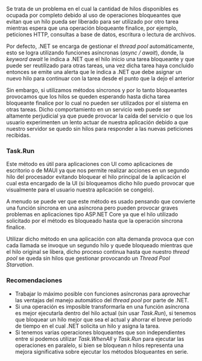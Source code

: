Se trata de un problema en el cual la cantidad de hilos disponibles es ocupada por completo debido al uso de operaciones bloqueantes que evitan que un hilo pueda ser liberado para ser utilizado por otro tarea mientras espera que una operación bloqueante finalice, por ejemplo, peticiones HTTP, consultas a base de datos, escritura o lectura de archivos.

Por defecto, .NET se encarga de gestionar el *thread pool* automáticamente, esto se logra utilizando funciones asíncronas (*async / await*), donde, la *keyword await* le indica a .NET que el hilo inicio una tarea bloqueante y que puede ser reutilizado para otras tareas, una vez dicha tarea haya concluido entonces se emite una alerta que le indica a .NET que debe asignar un nuevo hilo para continuar con la tarea desde el punto que la dejo el anterior

Sin embargo, si utilizamos métodos síncronos y por lo tanto bloqueantes provocamos que los hilos se queden esperando hasta dicha tarea bloqueante finalice por lo cual no pueden ser utilizados por el sistema en otras tareas. Dicho comportamiento en un servicio web puede ser altamente perjudicial ya que puede provocar la caída del servicio o que los usuario experimenten un lento actuar de nuestra aplicación debido a que nuestro servidor se quedo sin hilos para responder a las nuevas peticiones recibidas.
### Task.Run

Este método es útil para aplicaciones con UI como aplicaciones de escritorio o de MAUI ya que nos permite realizar acciones en un segundo hilo del procesador evitando bloquear el hilo principal de la aplicación el cual esta encargado de la UI (si bloqueamos dicho hilo puedo provocar que visualmente para el usuario nuestra aplicación se congelo).

A menudo se puede ver que este método es usado pensando que convierte una función síncrona en una asíncrona pero pueden provocar graves problemas en aplicaciones tipo ASP.NET Core ya que el hilo utilizado solicitado por el método es bloqueado hasta que la operación síncrona finalice.

Utilizar dicho método en una aplicación con alta demanda provoca que con cada llamada se invoque un segundo hilo y quede bloqueado mientras que el hilo original se libera, dicho proceso continua hasta que nuestro *thread pool* se queda sin hilos que gestionar provocando un *Thread Pool Starvation*.
### Recomendaciones

- Trabajar lo máximo posible con funciones asíncronas para aprovechar las ventajas del manejo automático del *thread pool* por parte de .NET.
- Si una operación es imposible transformarla en una función asíncrona es mejor ejecutarla dentro del hilo actual (sin usar *Task.Run*), si tenemos que bloquear un hilo mejor que sea el actual y ahorrar el breve periodo de tiempo en el cual .NET solicita un hilo y asigna la tarea.
- Si tenemos varias operaciones bloqueantes que son independientes entre si podemos utilizar *Task.WhenAll* y *Task.Run* para ejecutar las operaciones en paralelo, si bien se bloquean *n* hilos representa una mejora significativa sobre ejecutar los métodos bloqueantes en serie.